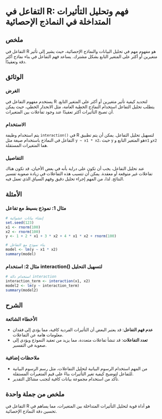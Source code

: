 <!--
Meta Description: # التفاعل في R: فهم وتحليل التأثيرات المتداخلة في النماذج الإحصائية ## ملخص التفاعل في R هو مفهوم مهم في تحليل البيانات والنماذج الإحصائية، حيث يشير إ...
Meta Keywords: التفاعل, استخدام, التأثيرات, تحليل, النماذج
-->

# التفاعل في R: فهم وتحليل التأثيرات المتداخلة في النماذج الإحصائية

## ملخص
التفاعل في R هو مفهوم مهم في تحليل البيانات والنماذج الإحصائية، حيث يشير إلى تأثير متغيرين أو أكثر على المتغير التابع بشكل مشترك. يساعد فهم التفاعل في بناء نماذج أكثر دقة وتعقيدًا.

## الوثائق
### الغرض
يستخدم مفهوم التفاعل في R لتحديد كيفية تأثير متغيرين أو أكثر على المتغير التابع. يتطلب تحليل التفاعل استخدام النماذج الخطية العامة، مثل الانحدار الخطي، حيث يمكن أن تصبح التأثيرات أكثر تعقيدًا عند وجود تفاعلات بين المتغيرات.

### الاستخدام
يتم استخدام وظيفة `interaction()` في R لتسهيل تحليل التفاعل. يمكن أن يتم تطبيق التفاعل في النماذج باستخدام صيغة مثل `y ~ x1 * x2`، حيث `y` هو المتغير التابع و`x1` و`x2` هما المتغيرات المستقلة.

### التفاصيل
عند تحليل التفاعل، يجب أن تكون على دراية بأنه في بعض الأحيان، قد تكون هناك تفاعلات غير متوقعة أو معقدة. يمكن أن تتسبب هذه التفاعلات في زيادة صعوبة تفسير النتائج. لذا، من المهم إجراء تحليل دقيق وفهم السياق الذي تعمل فيه.

## الأمثلة
### مثال 1: نموذج بسيط مع تفاعل
```R
# إنشاء بيانات عشوائية
set.seed(123)
x1 <- rnorm(100)
x2 <- rnorm(100)
y <- 1 + 2 * x1 + 3 * x2 + 4 * x1 * x2 + rnorm(100)

# بناء نموذج مع التفاعل
model <- lm(y ~ x1 * x2)
summary(model)
```

### مثال 2: استخدام interaction() لتسهيل التحليل
```R
# استخدام دالة interaction
interaction_term <- interaction(x1, x2)
model2 <- lm(y ~ interaction_term)
summary(model2)
```

## الشرح
### الأخطاء الشائعة
- **عدم فهم التفاعل**: قد يعتبر البعض أن التأثيرات الفردية كافية، مما يؤدي إلى فقدان معلومات هامة عن التفاعلات.
- **تعدد التفاعلات**: قد تنشأ تفاعلات متعددة، مما يزيد من تعقيد النموذج ويؤدي إلى صعوبة في التفسير.

### ملاحظات إضافية
- من المهم استخدام الرسوم البيانية لتحليل التفاعلات، مثل رسم الرسوم البيانية للتفاعل لتوضيح كيفية تغير التأثيرات بناءً على قيم المتغيرات المستقلة.
- تأكد من استخدام مجموعة بيانات كافية لتجنب مشاكل التقدير.

## ملخص من جملة واحدة
التفاعل في R هو أداة قوية لتحليل التأثيرات المتداخلة بين المتغيرات، مما يساهم في تحسين دقة النماذج الإحصائية.
